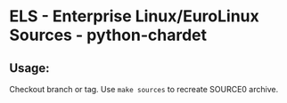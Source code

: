 # ELS - Enterprise Linux/EuroLinux Sources - python-chardet
 
## Usage:
  Checkout branch or tag. Use `make sources` to recreate  SOURCE0 archive.
